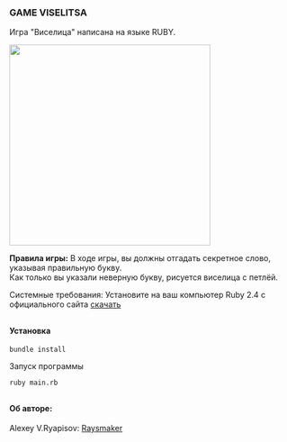 ### GAME VISELITSA 
Игра "Виселица" написана на языке RUBY.<br />

<img src="https://image.winudf.com/v2/image/Y29tLmsxNy5WaXNlbGl0c2FQbHVzX3NjcmVlbl8xMV93bWc1dDV1Yw/screen-11.jpg?h=800&fakeurl=1&type=.jpg" width="357">


**Правила игры:**  В ходе игры, вы должны отгадать секретное слово,
указывая правильную букву. <br>
Как только вы указали неверную букву, рисуется виселица с петлёй.

Системные требования:
Установите на ваш компьютер Ruby 2.4 с официального сайта <a href="https://www.ruby-lang.org/ru/downloads/">скачать</a></br>
##
#### Установка
``` 
bundle install
```
Запуск программы 

``` 
ruby main.rb 
```

##
<h4> Об авторе: </h4>
Alexey V.Ryapisov: <a href="https://raysmaker.github.io/cv/">Raysmaker</a>


